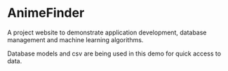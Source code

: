 # AnimeFinder
A project website to demonstrate application development, database management and machine learning algorithms.

Database models and csv are being used in this demo for quick access to data.